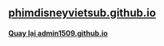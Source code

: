 ## [phimdisneyvietsub.github.io](https://phimdisneyvietsub.github.io)
#### [Quay lại admin1509.github.io](https://admin1509.github.io)
